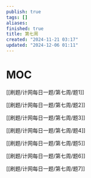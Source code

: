 ```yaml
---
publish: true
tags: []
aliases: 
finished: true
title: 第七周
created: "2024-11-21 03:17"
updated: "2024-12-06 01:11"
---
```

# MOC

[[刷题/计网每日一题/第七周/题1]]

[[刷题/计网每日一题/第七周/题2]]

[[刷题/计网每日一题/第七周/题3]]

[[刷题/计网每日一题/第七周/题4]]

[[刷题/计网每日一题/第七周/题5]]

[[刷题/计网每日一题/第七周/题6]]

[[刷题/计网每日一题/第七周/题7]]